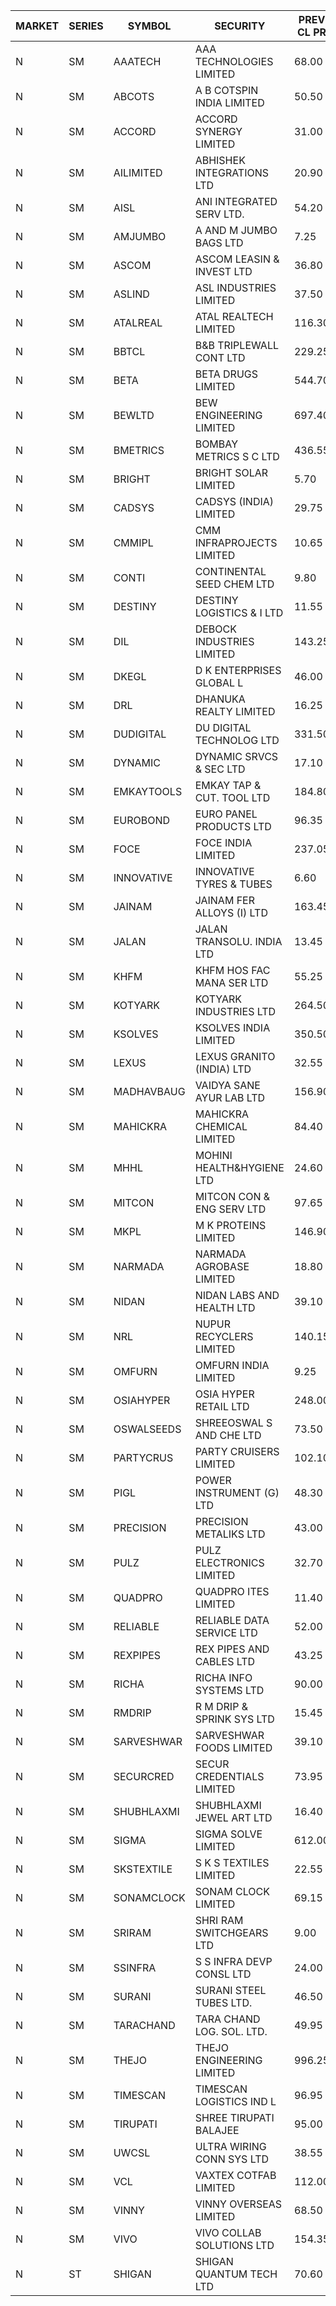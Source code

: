


| MARKET | SERIES | SYMBOL | SECURITY | PREV CL PR | OPEN PRICE | HIGH PRICE | LOW PRICE | CLOSE PRICE | NET TRDVAL | NET TRDQTY | CORP IND | HI 52 WK | LO 52 WK |
| ----- | ----- | ----- | ----- | ----- | ----- | ----- | ----- | ----- | ----- | ----- | ----- | ----- | ----- |
| N | SM | AAATECH | AAA TECHNOLOGIES LIMITED | 68.00 | 70.00 | 72.00 | 70.00 | 71.00 | 426000.00 | 6000 |  | 78.00 | 42.00 |
| N | SM | ABCOTS | A B COTSPIN INDIA LIMITED | 50.50 | 50.00 | 50.00 | 50.00 | 50.00 | 600000.00 | 12000 |  | 61.35 | 43.00 |
| N | SM | ACCORD | ACCORD SYNERGY LIMITED | 31.00 | 29.45 | 29.45 | 29.45 | 29.45 | 117800.00 | 4000 |  | 37.30 | 14.45 |
| N | SM | AILIMITED | ABHISHEK INTEGRATIONS LTD | 20.90 | 20.90 | 20.90 | 20.90 | 20.90 | 62700.00 | 3000 |  | 38.60 | 19.00 |
| N | SM | AISL | ANI INTEGRATED SERV LTD. | 54.20 | 51.75 | 51.80 | 51.75 | 51.80 | 435060.00 | 8400 |  | 72.45 | 31.00 |
| N | SM | AMJUMBO | A AND M JUMBO BAGS LTD | 7.25 | 6.90 | 6.90 | 6.90 | 6.90 | 55200.00 | 8000 |  | 9.75 | 6.35 |
| N | SM | ASCOM | ASCOM LEASIN & INVEST LTD | 36.80 | 35.05 | 35.05 | 35.05 | 35.05 | 140200.00 | 4000 |  | 81.00 | 30.00 |
| N | SM | ASLIND | ASL INDUSTRIES LIMITED | 37.50 | 37.50 | 37.50 | 37.50 | 37.50 | 300000.00 | 8000 |  | 48.75 | 11.00 |
| N | SM | ATALREAL | ATAL REALTECH LIMITED | 116.30 | 106.00 | 116.50 | 94.00 | 102.35 | 10616080.00 | 107200 |  | 188.40 | 30.95 |
| N | SM | BBTCL | B&B TRIPLEWALL CONT LTD | 229.25 | 231.00 | 240.00 | 229.00 | 240.00 | 10809900.00 | 46000 |  | 291.15 | 68.00 |
| N | SM | BETA | BETA DRUGS LIMITED | 544.70 | 526.05 | 544.00 | 526.00 | 544.00 | 427210.00 | 800 |  | 695.00 | 116.20 |
| N | SM | BEWLTD | BEW ENGINEERING LIMITED | 697.40 | 695.00 | 732.25 | 695.00 | 732.25 | 1983437.50 | 2750 |  | 1187.20 | 228.15 |
| N | SM | BMETRICS | BOMBAY METRICS S C LTD | 436.55 | 446.00 | 449.00 | 416.10 | 428.70 | 18263760.00 | 42000 |  | 449.00 | 117.90 |
| N | SM | BRIGHT | BRIGHT SOLAR LIMITED | 5.70 | 5.60 | 5.85 | 5.45 | 5.55 | 2295900.00 | 414000 |  | 13.10 | 4.60 |
| N | SM | CADSYS | CADSYS (INDIA) LIMITED | 29.75 | 29.00 | 29.00 | 29.00 | 29.00 | 58000.00 | 2000 |  | 36.90 | 18.10 |
| N | SM | CMMIPL | CMM INFRAPROJECTS LIMITED | 10.65 | 10.65 | 10.65 | 10.65 | 10.65 | 95850.00 | 9000 |  | 21.05 | 3.70 |
| N | SM | CONTI | CONTINENTAL SEED CHEM LTD | 9.80 | 9.80 | 10.20 | 9.35 | 10.20 | 97823.55 | 9999 |  | 13.75 | 5.20 |
| N | SM | DESTINY | DESTINY LOGISTICS & I LTD | 11.55 | 11.10 | 11.20 | 11.00 | 11.20 | 199800.00 | 18000 |  | 15.45 | 8.05 |
| N | SM | DIL | DEBOCK INDUSTRIES LIMITED | 143.25 | 136.20 | 136.20 | 136.20 | 136.20 | 326880.00 | 2400 |  | 161.00 | 6.30 |
| N | SM | DKEGL | D K ENTERPRISES GLOBAL L | 46.00 | 44.70 | 44.70 | 44.50 | 44.50 | 267600.00 | 6000 |  | 72.60 | 35.10 |
| N | SM | DRL | DHANUKA REALTY LIMITED | 16.25 | 15.45 | 15.45 | 15.45 | 15.45 | 1019700.00 | 66000 |  | 23.15 | 7.50 |
| N | SM | DUDIGITAL | DU DIGITAL TECHNOLOG LTD | 331.50 | 331.50 | 332.00 | 331.50 | 331.85 | 1326750.00 | 4000 |  | 332.00 | 95.00 |
| N | SM | DYNAMIC | DYNAMIC SRVCS & SEC LTD | 17.10 | 16.75 | 17.95 | 16.25 | 17.90 | 2250100.00 | 132000 |  | 57.70 | 16.15 |
| N | SM | EMKAYTOOLS | EMKAY TAP & CUT. TOOL LTD | 184.80 | 194.00 | 194.00 | 194.00 | 194.00 | 232800.00 | 1200 |  | 271.00 | 98.00 |
| N | SM | EUROBOND | EURO PANEL PRODUCTS LTD | 96.35 | 95.25 | 99.00 | 95.25 | 99.00 | 968400.00 | 10000 |  | 137.00 | 72.05 |
| N | SM | FOCE | FOCE INDIA LIMITED | 237.05 | 226.00 | 239.95 | 226.00 | 235.30 | 423540.00 | 1800 |  | 269.00 | 185.10 |
| N | SM | INNOVATIVE | INNOVATIVE TYRES & TUBES | 6.60 | 6.65 | 6.75 | 6.35 | 6.45 | 506850.00 | 78000 |  | 20.45 | 6.10 |
| N | SM | JAINAM | JAINAM FER ALLOYS (I) LTD | 163.45 | 157.05 | 158.00 | 155.30 | 155.75 | 2818300.00 | 18000 |  | 198.00 | 69.70 |
| N | SM | JALAN | JALAN TRANSOLU. INDIA LTD | 13.45 | 13.20 | 13.20 | 12.80 | 12.80 | 193200.00 | 15000 |  | 18.00 | 3.70 |
| N | SM | KHFM | KHFM HOS FAC MANA SER LTD | 55.25 | 52.50 | 52.50 | 52.50 | 52.50 | 162750.00 | 3100 |  | 72.00 | 28.80 |
| N | SM | KOTYARK | KOTYARK INDUSTRIES LTD | 264.50 | 277.70 | 277.70 | 277.70 | 277.70 | 1666200.00 | 6000 |  | 371.25 | 67.90 |
| N | SM | KSOLVES | KSOLVES INDIA LIMITED | 350.50 | 357.00 | 357.00 | 351.00 | 352.25 | 2398960.00 | 6800 |  | 1718.20 | 292.60 |
| N | SM | LEXUS | LEXUS GRANITO (INDIA) LTD | 32.55 | 32.55 | 32.55 | 32.55 | 32.55 | 162750.00 | 5000 |  | 44.45 | 10.30 |
| N | SM | MADHAVBAUG | VAIDYA SANE AYUR LAB LTD | 156.90 | 146.20 | 152.95 | 141.25 | 141.25 | 19340080.00 | 134400 |  | 213.00 | 141.25 |
| N | SM | MAHICKRA | MAHICKRA CHEMICAL LIMITED | 84.40 | 84.00 | 84.00 | 84.00 | 84.00 | 126000.00 | 1500 |  | 96.50 | 75.00 |
| N | SM | MHHL | MOHINI HEALTH&HYGIENE LTD | 24.60 | 26.20 | 29.50 | 25.95 | 29.50 | 2455200.00 | 87000 |  | 42.75 | 19.15 |
| N | SM | MITCON | MITCON CON & ENG SERV LTD | 97.65 | 102.50 | 102.50 | 102.50 | 102.50 | 2460000.00 | 24000 |  | 137.65 | 33.10 |
| N | SM | MKPL | M K PROTEINS LIMITED | 146.90 | 154.20 | 154.20 | 154.20 | 154.20 | 308400.00 | 2000 |  | 158.00 | 75.10 |
| N | SM | NARMADA | NARMADA AGROBASE LIMITED | 18.80 | 19.70 | 19.70 | 19.70 | 19.70 | 141840.00 | 7200 |  | 19.70 | 9.50 |
| N | SM | NIDAN | NIDAN LABS AND HEALTH LTD | 39.10 | 38.65 | 40.50 | 38.65 | 39.10 | 354600.00 | 9000 |  | 70.70 | 38.05 |
| N | SM | NRL | NUPUR RECYCLERS LIMITED | 140.15 | 137.60 | 141.70 | 133.15 | 133.15 | 14414620.00 | 105600 |  | 316.05 | 124.20 |
| N | SM | OMFURN | OMFURN INDIA LIMITED | 9.25 | 9.70 | 9.70 | 9.70 | 9.70 | 58200.00 | 6000 |  | 9.90 | 8.60 |
| N | SM | OSIAHYPER | OSIA HYPER RETAIL LTD | 248.00 | 242.20 | 249.00 | 235.30 | 245.50 | 7513480.00 | 31600 |  | 315.00 | 117.00 |
| N | SM | OSWALSEEDS | SHREEOSWAL S AND CHE LTD | 73.50 | 69.85 | 69.85 | 69.85 | 69.85 | 279400.00 | 4000 |  | 99.80 | 28.00 |
| N | SM | PARTYCRUS | PARTY CRUISERS LIMITED | 102.10 | 100.00 | 100.00 | 95.10 | 95.20 | 774600.00 | 8000 |  | 122.00 | 16.50 |
| N | SM | PIGL | POWER INSTRUMENT (G) LTD | 48.30 | 45.90 | 49.90 | 45.90 | 47.80 | 750800.00 | 16000 |  | 88.60 | 35.05 |
| N | SM | PRECISION | PRECISION METALIKS LTD | 43.00 | 43.00 | 44.00 | 43.00 | 43.80 | 1137000.00 | 26000 |  | 55.95 | 40.90 |
| N | SM | PULZ | PULZ ELECTRONICS LIMITED | 32.70 | 32.70 | 32.70 | 32.70 | 32.70 | 130800.00 | 4000 |  | 35.90 | 9.75 |
| N | SM | QUADPRO | QUADPRO ITES LIMITED | 11.40 | 11.40 | 12.00 | 11.25 | 12.00 | 418200.00 | 36000 |  | 18.80 | 10.00 |
| N | SM | RELIABLE | RELIABLE DATA SERVICE LTD | 52.00 | 50.00 | 50.00 | 50.00 | 50.00 | 600000.00 | 12000 |  | 63.45 | 23.75 |
| N | SM | REXPIPES | REX PIPES AND CABLES LTD | 43.25 | 41.15 | 44.70 | 41.10 | 42.00 | 672200.00 | 16000 |  | 64.35 | 26.00 |
| N | SM | RICHA | RICHA INFO SYSTEMS LTD | 90.00 | 84.00 | 84.00 | 84.00 | 84.00 | 84000.00 | 1000 |  | 98.00 | 80.00 |
| N | SM | RMDRIP | R M DRIP & SPRINK SYS LTD | 15.45 | 16.20 | 16.20 | 14.85 | 14.85 | 91800.00 | 6000 |  | 28.65 | 12.75 |
| N | SM | SARVESHWAR | SARVESHWAR FOODS LIMITED | 39.10 | 37.50 | 37.50 | 37.50 | 37.50 | 600000.00 | 16000 |  | 67.65 | 16.50 |
| N | SM | SECURCRED | SECUR CREDENTIALS LIMITED | 73.95 | 76.00 | 77.60 | 70.50 | 77.60 | 49097520.00 | 689400 |  | 77.60 | 12.00 |
| N | SM | SHUBHLAXMI | SHUBHLAXMI JEWEL ART LTD | 16.40 | 15.65 | 15.65 | 15.60 | 15.60 | 31250.00 | 2000 |  | 24.30 | 11.20 |
| N | SM | SIGMA | SIGMA SOLVE LIMITED | 612.00 | 582.00 | 582.00 | 581.40 | 581.40 | 1047240.00 | 1800 |  | 745.75 | 38.15 |
| N | SM | SKSTEXTILE | S K S TEXTILES LIMITED | 22.55 | 21.45 | 21.45 | 21.45 | 21.45 | 21450.00 | 1000 |  | 26.95 | 19.00 |
| N | SM | SONAMCLOCK | SONAM CLOCK LIMITED | 69.15 | 71.00 | 71.00 | 70.50 | 70.50 | 636600.00 | 9000 |  | 77.35 | 39.00 |
| N | SM | SRIRAM | SHRI RAM SWITCHGEARS LTD | 9.00 | 9.25 | 9.25 | 9.25 | 9.25 | 55500.00 | 6000 |  | 18.50 | 8.55 |
| N | SM | SSINFRA | S S INFRA DEVP CONSL LTD | 24.00 | 22.80 | 22.80 | 22.80 | 22.80 | 68400.00 | 3000 |  | 33.40 | 8.00 |
| N | SM | SURANI | SURANI STEEL TUBES LTD. | 46.50 | 46.00 | 48.50 | 46.00 | 48.50 | 189000.00 | 4000 |  | 48.50 | 17.35 |
| N | SM | TARACHAND | TARA CHAND LOG. SOL. LTD. | 49.95 | 49.95 | 51.20 | 49.05 | 49.05 | 1108400.00 | 22000 |  | 66.00 | 27.40 |
| N | SM | THEJO | THEJO ENGINEERING LIMITED | 996.25 | 997.00 | 1069.00 | 997.00 | 1023.20 | 4633635.00 | 4500 |  | 3950.00 | 826.00 |
| N | SM | TIMESCAN | TIMESCAN LOGISTICS IND L | 96.95 | 96.95 | 100.85 | 96.95 | 100.85 | 787500.00 | 8000 |  | 161.15 | 74.25 |
| N | SM | TIRUPATI | SHREE TIRUPATI BALAJEE | 95.00 | 90.50 | 90.50 | 90.50 | 90.50 | 271500.00 | 3000 |  | 106.05 | 39.50 |
| N | SM | UWCSL | ULTRA WIRING CONN SYS LTD | 38.55 | 39.60 | 39.60 | 39.60 | 39.60 | 158400.00 | 4000 |  | 39.60 | 25.30 |
| N | SM | VCL | VAXTEX COTFAB LIMITED | 112.00 | 108.00 | 116.00 | 106.40 | 115.30 | 3593750.00 | 32500 |  | 136.20 | 32.50 |
| N | SM | VINNY | VINNY OVERSEAS LIMITED | 68.50 | 69.00 | 69.00 | 68.00 | 68.00 | 615000.00 | 9000 |  | 77.55 | 29.00 |
| N | SM | VIVO | VIVO COLLAB SOLUTIONS LTD | 154.35 | 159.50 | 162.05 | 159.50 | 162.05 | 1032640.00 | 6400 |  | 369.80 | 145.00 |
| N | ST | SHIGAN | SHIGAN QUANTUM TECH LTD | 70.60 | 74.10 | 74.10 | 67.10 | 67.45 | 64211250.00 | 912000 |  | 74.10 | 58.20 |



